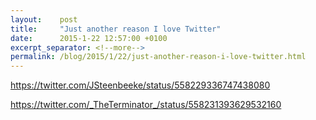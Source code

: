 ```yaml
---
layout:    post
title:     "Just another reason I love Twitter"
date:      2015-1-22 12:57:00 +0100
excerpt_separator: <!--more-->
permalink: /blog/2015/1/22/just-another-reason-i-love-twitter.html
---
```


https://twitter.com/JSteenbeeke/status/558229336747438080

https://twitter.com/_TheTerminator_/status/558231393629532160